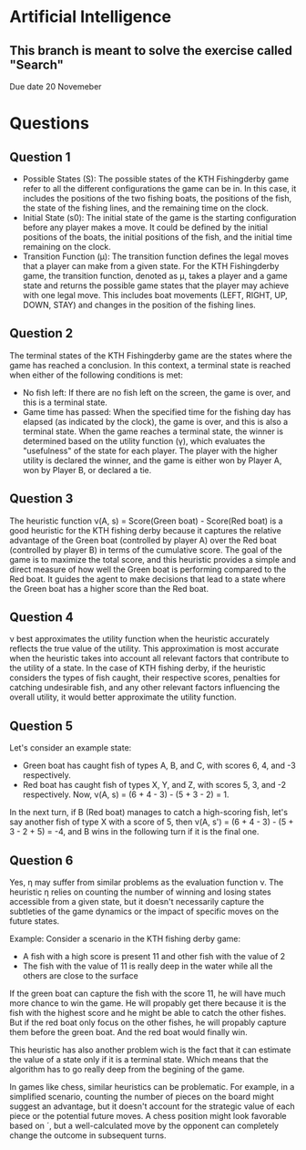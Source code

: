 # Artificial Intelligence

## This branch is meant to solve the exercise called "Search"

Due date 20 Novemeber


# Questions

## Question 1

- Possible States (S): The possible states of the KTH Fishingderby game refer to all the different configurations the game can be in. In this case, it includes the positions of the two fishing boats, the positions of the fish, the state of the fishing lines, and the remaining time on the clock.
- Initial State (s0): The initial state of the game is the starting configuration before any player makes a move. It could be defined by the initial positions of the boats, the initial positions of the fish, and the initial time remaining on the clock.
- Transition Function (µ): The transition function defines the legal moves that a player can make from a given state. For the KTH Fishingderby game, the transition function, denoted as µ, takes a player and a game state and returns the possible game states that the player may achieve with one legal move. This includes boat movements (LEFT, RIGHT, UP, DOWN, STAY) and changes in the position of the fishing lines.

## Question 2

The terminal states of the KTH Fishingderby game are the states where the game has reached a conclusion. In this context, a terminal state is reached when either of the following conditions is met:
- No fish left: If there are no fish left on the screen, the game is over, and this is a terminal state.
- Game time has passed: When the specified time for the fishing day has elapsed (as indicated by the clock), the game is over, and this is also a terminal state.
When the game reaches a terminal state, the winner is determined based on the utility function (γ), which evaluates the "usefulness" of the state for each player. The player with the higher utility is declared the winner, and the game is either won by Player A, won by Player B, or declared a tie.

## Question 3

The heuristic function ν(A, s) = Score(Green boat) - Score(Red boat) is a good heuristic for the KTH fishing derby because it captures the relative advantage of the Green boat (controlled by player A) over the Red boat (controlled by player B) in terms of the cumulative score. The goal of the game is to maximize the total score, and this heuristic provides a simple and direct measure of how well the Green boat is performing compared to the Red boat. It guides the agent to make decisions that lead to a state where the Green boat has a higher score than the Red boat.

## Question 4

ν best approximates the utility function when the heuristic accurately reflects the true value of the utility. This approximation is most accurate when the heuristic takes into account all relevant factors that contribute to the utility of a state. In the case of KTH fishing derby, if the heuristic considers the types of fish caught, their respective scores, penalties for catching undesirable fish, and any other relevant factors influencing the overall utility, it would better approximate the utility function.

## Question 5

Let's consider an example state:
- Green boat has caught fish of types A, B, and C, with scores 6, 4, and -3 respectively.
- Red boat has caught fish of types X, Y, and Z, with scores 5, 3, and -2 respectively.
Now, ν(A, s) = (6 + 4 - 3) - (5 + 3 - 2) = 1.

In the next turn, if B (Red boat) manages to catch a high-scoring fish, let's say another fish of type X with a score of 5, then ν(A, s') = (6 + 4 - 3) - (5 + 3 - 2 + 5) = -4, and B wins in the following turn if it is the final one.

## Question 6

Yes, η may suffer from similar problems as the evaluation function ν. The heuristic η relies on counting the number of winning and losing states accessible from a given state, but it doesn't necessarily capture the subtleties of the game dynamics or the impact of specific moves on the future states.

Example:
Consider a scenario in the KTH fishing derby game:
- A fish with a high score is present 11 and   other fish with the value of 2
- The fish with the value of 11 is really deep in the water while all the others are close to the surface

If the green boat can capture the fish with the score 11, he will have much more chance to win the game. He will propably get there because it is the fish with the highest score and he might be able to catch the other fishes. But if the red boat only focus on the other fishes, he will propably capture them before the green boat. And the red boat would finally win. 

This heuristic has also another problem wich is the fact that it can estimate the value of a state only if it is a terminal state. Which means that the algorithm has to go really deep from the begining of the game.


In games like chess, similar heuristics can be problematic. For example, in a simplified scenario, counting the number of pieces on the board might suggest an advantage, but it doesn't account for the strategic value of each piece or the potential future moves. A chess position might look favorable based on ´, but a well-calculated move by the opponent can completely change the outcome in subsequent turns.
